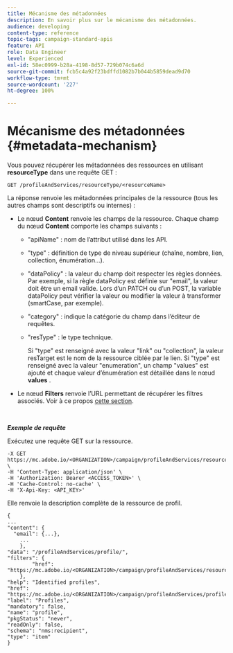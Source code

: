 ```yaml
---
title: Mécanisme des métadonnées
description: En savoir plus sur le mécanisme des métadonnées.
audience: developing
content-type: reference
topic-tags: campaign-standard-apis
feature: API
role: Data Engineer
level: Experienced
exl-id: 58ec0999-b28a-4198-8d57-729b074c6a6d
source-git-commit: fcb5c4a92f23bdffd1082b7b044b5859dead9d70
workflow-type: tm+mt
source-wordcount: '227'
ht-degree: 100%

---
```


# Mécanisme des métadonnées {#metadata-mechanism}

Vous pouvez récupérer les métadonnées des ressources en utilisant **resourceType** dans une requête GET :

`GET /profileAndServices/resourceType/<resourceName>`

La réponse renvoie les métadonnées principales de la ressource (tous les autres champs sont descriptifs ou internes) :

* Le nœud **Content** renvoie les champs de la ressource. Chaque champ du nœud **Content** comporte les champs suivants :

   * &quot;apiName&quot; : nom de l’attribut utilisé dans les API.
   * &quot;type&quot; : définition de type de niveau supérieur (chaîne, nombre, lien, collection, énumération...).
   * &quot;dataPolicy&quot; : la valeur du champ doit respecter les règles données. Par exemple, si la règle dataPolicy est définie sur &quot;email&quot;, la valeur doit être un email valide. Lors d’un PATCH ou d’un POST, la variable dataPolicy peut vérifier la valeur ou modifier la valeur à transformer (smartCase, par exemple).
   * &quot;category&quot; : indique la catégorie du champ dans l’éditeur de requêtes.
   * &quot;resType&quot; : le type technique.

      Si &quot;type&quot; est renseigné avec la valeur &quot;link&quot; ou &quot;collection&quot;, la valeur resTarget est le nom de la ressource ciblée par le lien.
Si &quot;type&quot; est renseigné avec la valeur &quot;enumeration&quot;, un champ &quot;values&quot; est ajouté et chaque valeur d’énumération est détaillée dans le nœud **values** .

* Le nœud **Filters** renvoie l’URL permettant de récupérer les filtres associés. Voir à ce propos [cette section](../../api/using/filtering.md).

<!-- créer une section au même niveau sur les liens -->
<!-- dans l'exemple: birthdate, email +  mettre 2 liens : un de type 1-1 , 1-N
si on prend l'exemple de l'org unit, on aura un bon exemple lien -->
<!-- plus reparler du node Data -->

<br/>

***Exemple de requête***

Exécutez une requête GET sur la ressource.

```
-X GET https://mc.adobe.io/<ORGANIZATION>/campaign/profileAndServices/resourceType/profile \
-H 'Content-Type: application/json' \
-H 'Authorization: Bearer <ACCESS_TOKEN>' \
-H 'Cache-Control: no-cache' \
-H 'X-Api-Key: <API_KEY>'
```

Elle renvoie la description complète de la ressource de profil.

```
{
...
"content": {
  "email": {...},
    ...
    },
"data": "/profileAndServices/profile/",
"filters": {
        "href": "https://mc.adobe.io/<ORGANIZATION>/campaign/profileAndServices/resourceType/<PKEY>"
    },
"help": "Identified profiles",
"href": "https://mc.adobe.io/<ORGANIZATION>/campaign/profileAndServices/profile/metadata",
"label": "Profiles",
"mandatory": false,
"name": "profile",
"pkgStatus": "never",
"readOnly": false,
"schema": "nms:recipient",
"type": "item"
}
```
